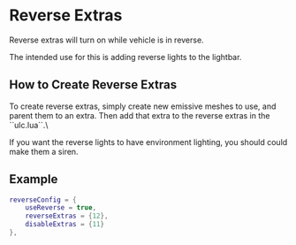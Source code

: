 # Reverse Extras

Reverse extras will turn on while vehicle is in reverse.

The intended use for this is adding reverse lights to the lightbar.

## How to Create Reverse Extras

To create reverse extras, simply create new emissive meshes to use, and parent them to an extra. Then add that extra to the reverse extras in the \`\`ulc.lua\`\`.\

If you want the reverse lights to have environment lighting, you should could make them a siren.

## Example

```lua
reverseConfig = {
    useReverse = true,
    reverseExtras = {12},
    disableExtras = {11}
},
```
